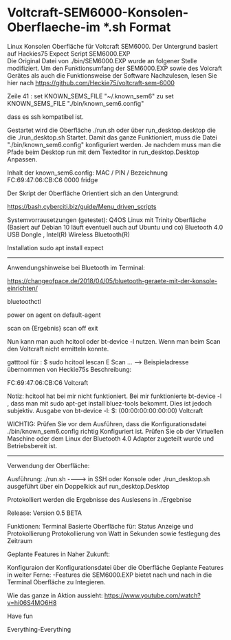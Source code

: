 # Voltcraft-SEM6000-Konsolen-Oberflaeche-im *.sh Format
Linux Konsolen Oberfläche für Voltcraft SEM6000. Der Untergrund basiert auf Hackies75 Expect Script SEM6000.EXP   
Die Original Datei von ./bin/SEM6000.EXP wurde an folgener Stelle modifiziert. Um den Funktionsumfang der SEM6000.EXP sowie des Volcraft Gerätes als auch die Funktionsweise der Software Nachzulesen, lesen Sie hier nach https://github.com/Heckie75/voltcraft-sem-6000

Zeile 41 : set KNOWN_SEMS_FILE "~/.known_sem6" zu set KNOWN_SEMS_FILE "./bin/known_sem6.config"

dass es ssh kompatibel ist.

Gestartet wird die Oberfläche ./run.sh oder über run_desktop.desktop die die ./run_desktop.sh Startet. Damit das ganze Funktioniert, muss die Datei "./bin/known_sem6.config" konfiguriert werden. Je nachdem muss man die Pfade beim Desktop run mit dem Texteditor in run_desktop.Desktop Anpassen.

Inhalt der known_sem6.config: MAC / PIN / Bezeichnung FC:69:47:06:CB:C6 0000 fridge

Der Skript der Oberfläche Orientiert sich an den Untergrund:

https://bash.cyberciti.biz/guide/Menu_driven_scripts

Systemvorrausetzungen (getestet): Q4OS Linux mit Trinity Oberfläche (Basiert auf Debian 10 läuft eventuell auch auf Ubuntu und co) Bluetooth 4.0 USB Dongle , Intel(R) Wireless Bluetooth(R)

Installation sudo apt install expect

------------------------------------------------------------------------------------------------------------------------------------------------------------------------------

Anwendungshinweise bei Bluetooth im Terminal:

https://changeofpace.de/2018/04/05/bluetooth-geraete-mit-der-konsole-einrichten/

bluetoothctl

power on
agent on
default-agent

scan on
{Ergebnis}
scan off 
exit

Nun kann man auch  hcitool oder bt-device -l nutzen. Wenn man beim Scan den Voltcraft nicht ermitteln konnte.

gatttool für : $ sudo hcitool lescan E Scan ... --> Beispieladresse übernommen von Heckie75s Beschreibung: 

FC:69:47:06:CB:C6 Voltcraft

Notiz: hcitool hat bei mir nicht funktioniert. Bei mir funktionierte bt-device -l , dass man mit sudo apt-get install bluez-tools bekommt. Dies ist jedoch subjektiv. Ausgabe von bt-device -l: 
$: (00:00:00:00:00:00) Voltcraft

WICHTIG: Prüfen Sie vor dem Ausführen, dass die Konfigurationsdatei ./bin/known_sem6.config richtig Konfiguriert ist. Prüfen Sie ob der Virtuellen Maschine oder dem Linux der Bluetooth 4.0 Adapter zugeteilt wurde und Betriebsbereit ist.

-------------------------------------------------------------------------------------------------------------------------------------------------------------------------------

Verwendung der Oberfläche: 

Ausführung: ./run.sh ----> in SSH oder Konsole oder ./run_desktop.sh ausgeführt über ein Doppelkick auf run_desktop.Desktop

Protokolliert werden die Ergebnisse des Auslesens in ./Ergebnise

Release: Version 0.5 BETA

Funktionen: Terminal Basierte Oberfläche für: Status Anzeige und Protokollierung Protokollierung von Watt in Sekunden sowie festlegung des Zeitraum

Geplante Features in Naher Zukunft:

Konfiguraion der Konfigurationsdatei über die Oberfläche
Geplante Features in weiter Ferne: -Features die SEM6000.EXP bietet nach und nach in die Terminal Oberfläche zu Integieren.

Wie das ganze in Aktion aussieht: https://www.youtube.com/watch?v=hi06S4MO6H8

Have fun

Everything-Everything
